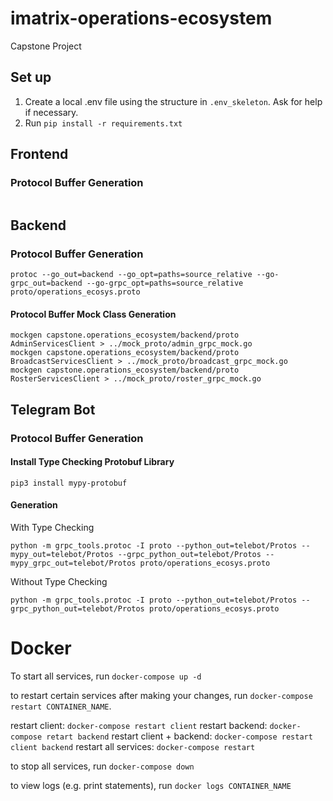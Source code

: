 # imatrix-operations-ecosystem
Capstone Project

## Set up
1. Create a local .env file using the structure in `.env_skeleton`. Ask for help if necessary. 
2. Run `pip install -r requirements.txt`
## Frontend
### Protocol Buffer Generation
```
```

## Backend
### Protocol Buffer Generation
```
protoc --go_out=backend --go_opt=paths=source_relative --go-grpc_out=backend --go-grpc_opt=paths=source_relative proto/operations_ecosys.proto
```
#### Protocol Buffer Mock Class Generation
```
mockgen capstone.operations_ecosystem/backend/proto AdminServicesClient > ../mock_proto/admin_grpc_mock.go
mockgen capstone.operations_ecosystem/backend/proto BroadcastServicesClient > ../mock_proto/broadcast_grpc_mock.go
mockgen capstone.operations_ecosystem/backend/proto RosterServicesClient > ../mock_proto/roster_grpc_mock.go
```

## Telegram Bot
### Protocol Buffer Generation
#### Install Type Checking Protobuf Library
```
pip3 install mypy-protobuf
```
#### Generation
With Type Checking
```
python -m grpc_tools.protoc -I proto --python_out=telebot/Protos --mypy_out=telebot/Protos --grpc_python_out=telebot/Protos --mypy_grpc_out=telebot/Protos proto/operations_ecosys.proto
```

Without Type Checking
```
python -m grpc_tools.protoc -I proto --python_out=telebot/Protos --grpc_python_out=telebot/Protos proto/operations_ecosys.proto
```

# Docker

To start all services, run `docker-compose up -d`

to restart certain services after making your changes, run `docker-compose restart CONTAINER_NAME`.

restart client: `docker-compose restart client`
restart backend: `docker-compose retart backend`
restart client + backend: `docker-compose restart client backend`
restart all services: `docker-compose restart`

to stop all services, run `docker-compose down`

to view logs (e.g. print statements), run `docker logs CONTAINER_NAME`
